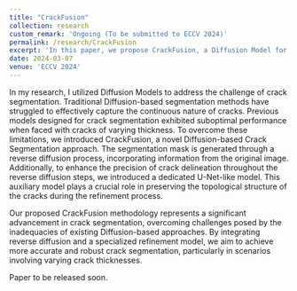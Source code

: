 ```yaml
---
title: "CrackFusion"
collection: research
custom_remark: 'Ongoing (To be submitted to ECCV 2024)'
permalink: /research/CrackFusion
excerpt: 'In this paper, we propose CrackFusion, a Diffusion Model for Crack Segmentation, that can capture thick cracks to very fine ones.'
date: 2024-03-07
venue: 'ECCV 2024'
---
```


<style>

/* Style the counter cards */
.card {
<!--   box-shadow: 0 4px 8px 0 rgba(0, 0, 0, 0.2); /* this adds the "card" effect */ -->
  padding: 16px;
<!--   text-align: center; -->
<!--   background-color: #f1f1f1; -->
}

a:link {
  text-decoration: none;
}
</style>

In my research, I utilized Diffusion Models to address the challenge of crack segmentation. Traditional Diffusion-based segmentation methods have struggled to effectively capture the continuous nature of cracks. Previous models designed for crack segmentation exhibited suboptimal performance when faced with cracks of varying thickness. To overcome these limitations, we introduced CrackFusion, a novel Diffusion-based Crack Segmentation approach. The segmentation mask is generated through a reverse diffusion process, incorporating information from the original image. Additionally, to enhance the precision of crack delineation throughout the reverse diffusion steps, we introduced a dedicated U-Net-like model. This auxiliary model plays a crucial role in preserving the topological structure of the cracks during the refinement process.

Our proposed CrackFusion methodology represents a significant advancement in crack segmentation, overcoming challenges posed by the inadequacies of existing Diffusion-based approaches. By integrating reverse diffusion and a specialized refinement model, we aim to achieve more accurate and robust crack segmentation, particularly in scenarios involving varying crack thicknesses.


Paper to be released soon.